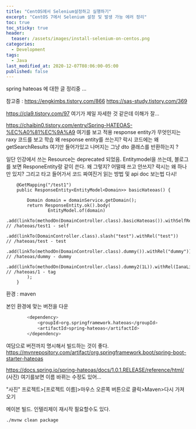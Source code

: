 ```yaml
---
title: "CentOS에서 Selenium설정하고 실행하기"
excerpt: "CentOS 7에서 Selenium 설정 및 발생 가능 에러 정리"
toc: true
toc_sticky: true
header:
  teaser: /assets/images/install-selenium-on-centos.png
categories:
  - Development 
tags:
  - Java
last_modified_at: 2020-12-07T08:06:00-05:00
published: false
---
```


spring hateoas 에 대한 글 정리중 ...

참고중 : 
https://engkimbs.tistory.com/866
https://sas-study.tistory.com/369

https://cla9.tistory.com/97
여기가 제일 자세한 것 같은데 이해가 잘...


https://chaibin0.tistory.com/entry/Spring-HATEOAS-%EC%A0%81%EC%9A%A9
여기를 보고 적용 
response entity가 무엇인지는 raxy 코드를 보고 학습
왜 response entity를 쓰는지?
락시 코드에는 왜 getSearchResults 여기만 들어가있고
나머지는 그냥 dto 클래스를 반환하는지 ?


일단 인강에서 쓰는 Resource는 deprecated 되었음.
Entitymodel을 쓰는데, 블로그를 보면 ResponeEntity랑 같이 쓴다.
왜 그렇지? 어떨때 쓰고 안쓰지? 락시는 왜 하나만 있지?
그리고 타고 들어가서 코드 짜여진거 읽는 방법 및 api doc 보는법 다시!

```
    @GetMapping("/test1")
    public ResponseEntity<EntityModel<Domain>> basicHateoas() {

        Domain domain = domainService.getDomain();
        return ResponseEntity.ok().body(
                EntityModel.of(domain)
                        .add(linkTo(methodOn(DomainController.class).basicHateoas()).withSelfRel())  // /hateoas/test1 - self
                        .add(linkTo(DomainController.class).slash("test").withRel("test"))    // /hateoas/test - test
                        .add(linkTo(methodOn(DomainController.class).dummy()).withRel("dummy"))      // /hateoas/dummy - dummy
                        .add(linkTo(methodOn(DomainController.class).dummy2(1L)).withRel(IanaLinkRelations.TAG))  // /hateoas/1 - tag
        );
    }
```


환경 : maven

본인 환경에 맞는 버전을 다운
```bash
		<dependency>
			<groupId>org.springframework.hateoas</groupId>
			<artifactId>spring-hateoas</artifactId>
		</dependency>
```
여담으로  버전까지 명시해서 빌드하는 것이 좋다. 
https://mvnrepository.com/artifact/org.springframework.boot/spring-boot-starter-hateoas

https://docs.spring.io/spring-hateoas/docs/1.0.1.RELEASE/reference/html/
(사진)
여기를보면 이름 바뀌는 수정도 있어...


"사진"
프로젝트>[프로젝트 이름]>마우스 오른쪽 버튼으로 클릭>Maven>다시 가져 오기


메이븐 빌드. 인텔리제이 재시작 필요할수도 있다. 
```bash
./mvnw clean package
```




